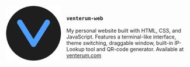 <img src="assets/favicon.svg" align="left" width="150" style="margin-right:15px; margin-bottom:10px"/>

### `venterum-web`

My personal website built with HTML, CSS, and JavaScript. Features a terminal-like interface, theme switching,  draggable window, built-in IP-Lookup tool and QR-code generator. Available at [venterum.com](https://venterum.com)